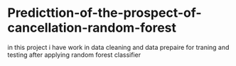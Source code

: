 # Predicttion-of-the-prospect-of-cancellation-random-forest
in this project i have work in data cleaning and data prepaire for traning and testing after applying random forest classifier
